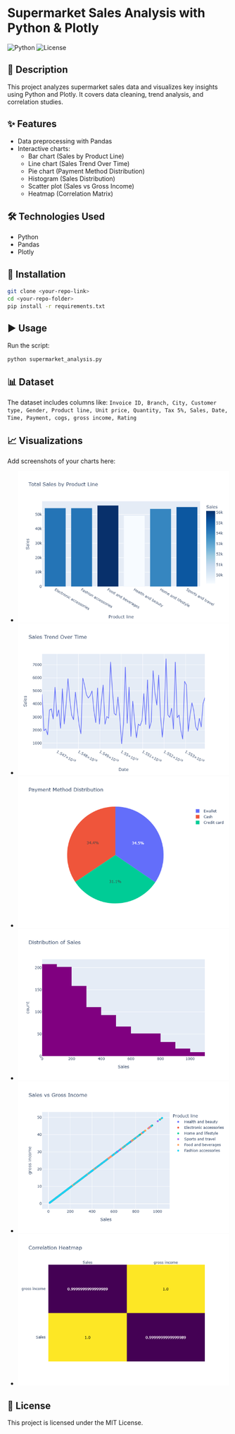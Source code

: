 # Supermarket Sales Analysis with Python & Plotly

![Python](https://img.shields.io/badge/Python-3.8%2B-blue)
![License](https://img.shields.io/badge/License-MIT-green)

## 📌 Description
This project analyzes supermarket sales data and visualizes key insights using Python and Plotly. It covers data cleaning, trend analysis, and correlation studies.

## ✨ Features
- Data preprocessing with Pandas
- Interactive charts:
  - Bar chart (Sales by Product Line)
  - Line chart (Sales Trend Over Time)
  - Pie chart (Payment Method Distribution)
  - Histogram (Sales Distribution)
  - Scatter plot (Sales vs Gross Income)
  - Heatmap (Correlation Matrix)

## 🛠 Technologies Used
- Python
- Pandas
- Plotly

## 📂 Installation
```bash
git clone <your-repo-link>
cd <your-repo-folder>
pip install -r requirements.txt
```

## ▶ Usage
Run the script:
```bash
python supermarket_analysis.py
```

## 📊 Dataset
The dataset includes columns like:
`Invoice ID, Branch, City, Customer type, Gender, Product line, Unit price, Quantity, Tax 5%, Sales, Date, Time, Payment, cogs, gross income, Rating`

## 📈 Visualizations
Add screenshots of your charts here:
- ![Bar Chart](bar_chart.png)
- ![Line Chart](line_chart.png)
- ![Pie Chart](pie_chart.png)
- ![Histogram](histogram.png)
- ![Scatter Plot](scatter_plot.png)
- ![Heatmap](heatmap.png)

## 📜 License
This project is licensed under the MIT License.
